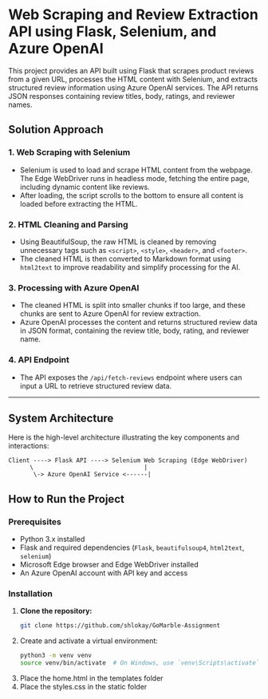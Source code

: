 # Web Scraping and Review Extraction API using Flask, Selenium, and Azure OpenAI

This project provides an API built using Flask that scrapes product reviews from a given URL, processes the HTML content with Selenium, and extracts structured review information using Azure OpenAI services. The API returns JSON responses containing review titles, body, ratings, and reviewer names.

## Solution Approach

### 1. Web Scraping with Selenium
   - Selenium is used to load and scrape HTML content from the webpage. The Edge WebDriver runs in headless mode, fetching the entire page, including dynamic content like reviews.
   - After loading, the script scrolls to the bottom to ensure all content is loaded before extracting the HTML.

### 2. HTML Cleaning and Parsing
   - Using BeautifulSoup, the raw HTML is cleaned by removing unnecessary tags such as `<script>`, `<style>`, `<header>`, and `<footer>`.
   - The cleaned HTML is then converted to Markdown format using `html2text` to improve readability and simplify processing for the AI.

### 3. Processing with Azure OpenAI
   - The cleaned HTML is split into smaller chunks if too large, and these chunks are sent to Azure OpenAI for review extraction.
   - Azure OpenAI processes the content and returns structured review data in JSON format, containing the review title, body, rating, and reviewer name.

### 4. API Endpoint
   - The API exposes the `/api/fetch-reviews` endpoint where users can input a URL to retrieve structured review data.

---

## System Architecture

Here is the high-level architecture illustrating the key components and interactions:

```plaintext
Client ----> Flask API ----> Selenium Web Scraping (Edge WebDriver)
      \                               |
       \-> Azure OpenAI Service <------|
```

## How to Run the Project

### Prerequisites
- Python 3.x installed
- Flask and required dependencies (`Flask`, `beautifulsoup4`, `html2text`, `selenium`)
- Microsoft Edge browser and Edge WebDriver installed
- An Azure OpenAI account with API key and access

### Installation

1. **Clone the repository:**
   ```bash
   git clone https://github.com/shlokay/GoMarble-Assignment
    ```
2. Create and activate a virtual environment:
   ```bash
   python3 -m venv venv
   source venv/bin/activate  # On Windows, use `venv\Scripts\activate`
   ```
3. Place the home.html in the templates folder
4. Place the styles.css in the static folder
